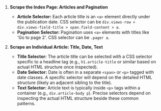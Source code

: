 1. **Scrape the Index Page: Articles and Pagination**
   - **Article Selector:** Each article title is an `<a>` element directly under the publication date. CSS selector can be `div.views-row > div.views-field-title > span.field-content > a`.
   - **Pagination Selector:** Pagination uses `<a>` elements with titles like 'Go to page 2'. CSS selector can be `.pager a`.

2. **Scrape an Individual Article: Title, Date, Text**
   - **Title Selector:** The article title can be selected with a CSS selector specific to a headline tag (e.g., `h1.article-title` or similar based on actual HTML structure once inspected).
   - **Date Selector:** Date is often in a separate `<span>` or `<p>` tagged with date classes. A specific selector will depend on the detailed HTML structure (likely an adjacent sibling to the title).
   - **Text Selector:** Article text is typically inside `<p>` tags within a container (e.g., `div.article-body p`). Precise selectors depend on inspecting the actual HTML structure beside these common patterns.